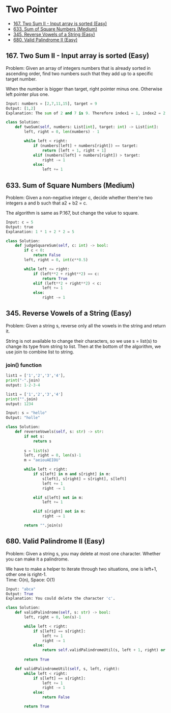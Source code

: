 # Two Pointer

* [167. Two Sum II - Input array is sorted (Easy)](https://github.com/shaojim12/Leetcode-notes/blob/master/Two%20Pointer.md#167-two-sum-ii---input-array-is-sorted-easy)
* [633. Sum of Square Numbers (Medium)](https://github.com/shaojim12/Leetcode-notes/blob/master/Two%20Pointer.md#633-sum-of-square-numbers-medium)
* [345. Reverse Vowels of a String (Easy)]()
* [680. Valid Palindrome II (Easy)]()

## 167. Two Sum II - Input array is sorted (Easy)

Problem: Given an array of integers numbers that is already sorted in ascending order, find two numbers such that they add up to a specific target number.

When the number is bigger than target, right pointer minus one.
Otherwise left pointer plus one.

```python
Input: numbers = [2,7,11,15], target = 9
Output: [1,2]
Explanation: The sum of 2 and 7 is 9. Therefore index1 = 1, index2 = 2.
```

```python
class Solution:
    def twoSum(self, numbers: List[int], target: int) -> List[int]:
        left, right = 0, len(numbers) - 1

        while left < right:
            if (numbers[left] + numbers[right]) == target:
                return [left + 1, right + 1]
            elif (numbers[left] + numbers[right]) > target:
                right -= 1
            else:
                left += 1
```

## 633. Sum of Square Numbers (Medium)

Problem: Given a non-negative integer c, decide whether there're two integers a and b such that a2 + b2 = c.

The algorithm is same as P.167, but change the value to square.

```python
Input: c = 5
Output: true
Explanation: 1 * 1 + 2 * 2 = 5
```

```python
class Solution:
    def judgeSquareSum(self, c: int) -> bool:
        if c < 0:
            return False
        left, right = 0, int(c**0.5)

        while left <= right:
            if (left**2 + right**2) == c:
                return True
            elif (left**2 + right**2) < c:
                left += 1
            else:
                right -= 1
```

## 345. Reverse Vowels of a String (Easy)

Problem: Given a string s, reverse only all the vowels in the string and return it.

String is not available to change their characters, so we use s = list(s) to change its type from string to list. Then at the bottom of the algorithm, we use join to combine list to string.

### **join()** function

```python
list1 = ['1','2','3','4'],
print("-".join) 
output: 1-2-3-4

list1 = ['1','2','3','4']
print("".join)
output: 1234
```

```python
Input: s = "hello"
Output: "holle"
```

```python
class Solution:
    def reverseVowels(self, s: str) -> str:
        if not s:
            return s
        
        s = list(s)
        left, right = 0, len(s)-1
        m = "aeiouAEIOU"

        while left < right:
            if s[left] in m and s[right] in m:
                s[left], s[right] = s[right], s[left]
                left += 1
                right -= 1

            elif s[left] not in m:
                left += 1

            elif s[right] not in m:
                right -= 1

        return "".join(s)
```

## 680. Valid Palindrome II (Easy)

Problem: Given a string s, you may delete at most one character. Whether you can make it a palindrome.

We have to make a helper to iterate through two situations, one is left+1, other one is right-1.  
Time: O(n), Space: O(1)

```python
Input: "abca"
Output: True
Explanation: You could delete the character 'c'.
```

```python
class Solution:
    def validPalindrome(self, s: str) -> bool:
        left, right = 0, len(s)-1

        while left < right:
            if s[left] == s[right]:
                left += 1
                right -= 1
            else:
                return self.validPalindromeUtil(s, left + 1, right) or self.validPalindromeUtil(s, left, right-1)
        
        return True

    def validPalindromeUtil(self, s, left, right):
        while left < right:
            if s[left] == s[right]:
                left += 1
                right -= 1
            else:
                return False

        return True
```
